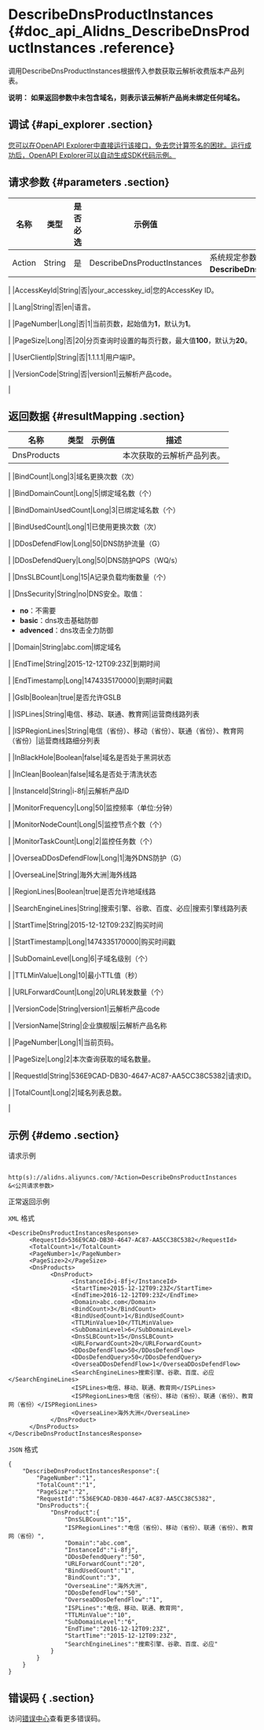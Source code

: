 # DescribeDnsProductInstances {#doc_api_Alidns_DescribeDnsProductInstances .reference}

调用DescribeDnsProductInstances根据传入参数获取云解析收费版本产品列表。

**说明：** **如果返回参数中未包含域名，则表示该云解析产品尚未绑定任何域名。**

## 调试 {#api_explorer .section}

[您可以在OpenAPI Explorer中直接运行该接口，免去您计算签名的困扰。运行成功后，OpenAPI Explorer可以自动生成SDK代码示例。](https://api.aliyun.com/#product=Alidns&api=DescribeDnsProductInstances&type=RPC&version=2015-01-09)

## 请求参数 {#parameters .section}

|名称|类型|是否必选|示例值|描述|
|--|--|----|---|--|
|Action|String|是|DescribeDnsProductInstances|系统规定参数。取值：**DescribeDnsProductInstances**。

 |
|AccessKeyId|String|否|your\_accesskey\_id|您的AccessKey ID。

 |
|Lang|String|否|en|语言。

 |
|PageNumber|Long|否|1|当前页数，起始值为**1**，默认为**1**。

 |
|PageSize|Long|否|20|分页查询时设置的每页行数，最大值**100**，默认为**20**。

 |
|UserClientIp|String|否|1.1.1.1|用户端IP。

 |
|VersionCode|String|否|version1|云解析产品code。

 |

## 返回数据 {#resultMapping .section}

|名称|类型|示例值|描述|
|--|--|---|--|
|DnsProducts| | |本次获取的云解析产品列表。

 |
|BindCount|Long|3|域名更换次数（次）

 |
|BindDomainCount|Long|5|绑定域名数（个）

 |
|BindDomainUsedCount|Long|3|已绑定域名数（个）

 |
|BindUsedCount|Long|1|已使用更换次数（次）

 |
|DDosDefendFlow|Long|50|DNS防护流量（G）

 |
|DDosDefendQuery|Long|50|DNS防护QPS（WQ/s）

 |
|DnsSLBCount|Long|15|A记录负载均衡数量（个）

 |
|DnsSecurity|String|no|DNS安全。取值：

 -   **no**：不需要
-   **basic**：dns攻击基础防御
-   **advenced**：dns攻击全力防御

 |
|Domain|String|abc.com|绑定域名

 |
|EndTime|String|2015-12-12T09:23Z|到期时间

 |
|EndTimestamp|Long|1474335170000|到期时间戳

 |
|Gslb|Boolean|true|是否允许GSLB

 |
|ISPLines|String|电信、移动、联通、教育网|运营商线路列表

 |
|ISPRegionLines|String|电信（省份）、移动（省份）、联通（省份）、教育网（省份）|运营商线路细分列表

 |
|InBlackHole|Boolean|false|域名是否处于黑洞状态

 |
|InClean|Boolean|false|域名是否处于清洗状态

 |
|InstanceId|String|i-8fj|云解析产品ID

 |
|MonitorFrequency|Long|50|监控频率（单位:分钟）

 |
|MonitorNodeCount|Long|5|监控节点个数（个）

 |
|MonitorTaskCount|Long|2|监控任务数（个）

 |
|OverseaDDosDefendFlow|Long|1|海外DNS防护（G）

 |
|OverseaLine|String|海外大洲|海外线路

 |
|RegionLines|Boolean|true|是否允许地域线路

 |
|SearchEngineLines|String|搜索引擎、谷歌、百度、必应|搜索引擎线路列表

 |
|StartTime|String|2015-12-12T09:23Z|购买时间

 |
|StartTimestamp|Long|1474335170000|购买时间戳

 |
|SubDomainLevel|Long|6|子域名级别（个）

 |
|TTLMinValue|Long|10|最小TTL值（秒）

 |
|URLForwardCount|Long|20|URL转发数量（个）

 |
|VersionCode|String|version1|云解析产品code

 |
|VersionName|String|企业旗舰版|云解析产品名称

 |
|PageNumber|Long|1|当前页码。

 |
|PageSize|Long|2|本次查询获取的域名数量。

 |
|RequestId|String|536E9CAD-DB30-4647-AC87-AA5CC38C5382|请求ID。

 |
|TotalCount|Long|2|域名列表总数。

 |

## 示例 {#demo .section}

请求示例

``` {#request_demo}

http(s)://alidns.aliyuncs.com/?Action=DescribeDnsProductInstances
&<公共请求参数>

```

正常返回示例

`XML` 格式

``` {#xml_return_success_demo}
<DescribeDnsProductInstancesResponse>
      <RequestId>536E9CAD-DB30-4647-AC87-AA5CC38C5382</RequestId>
      <TotalCount>1</TotalCount>
      <PageNumber>1</PageNumber>
      <PageSize>2</PageSize>
      <DnsProducts>
            <DnsProduct>
                  <InstanceId>i-8fj</InstanceId>
                  <StartTime>2015-12-12T09:23Z</StartTime>
                  <EndTime>2016-12-12T09:23Z</EndTime>
                  <Domain>abc.com</Domain>
                  <BindCount>3</BindCount>
                  <BindUsedCount>1</BindUsedCount>
                  <TTLMinValue>10</TTLMinValue>
                  <SubDomainLevel>6</SubDomainLevel>
                  <DnsSLBCount>15</DnsSLBCount>
                  <URLForwardCount>20</URLForwardCount>
                  <DDosDefendFlow>50</DDosDefendFlow>
                  <DDosDefendQuery>50</DDosDefendQuery>
                  <OverseaDDosDefendFlow>1</OverseaDDosDefendFlow>
                  <SearchEngineLines>搜索引擎、谷歌、百度、必应</SearchEngineLines>
                  <ISPLines>电信、移动、联通、教育网</ISPLines>
                  <ISPRegionLines>电信（省份）、移动（省份）、联通（省份）、教育网（省份）</ISPRegionLines>
                  <OverseaLine>海外大洲</OverseaLine>
            </DnsProduct>
      </DnsProducts>
</DescribeDnsProductInstancesResponse>
```

`JSON` 格式

``` {#json_return_success_demo}
{
	"DescribeDnsProductInstancesResponse":{
		"PageNumber":"1",
		"TotalCount":"1",
		"PageSize":"2",
		"RequestId":"536E9CAD-DB30-4647-AC87-AA5CC38C5382",
		"DnsProducts":{
			"DnsProduct":{
				"DnsSLBCount":"15",
				"ISPRegionLines":"电信（省份）、移动（省份）、联通（省份）、教育网（省份）",
				"Domain":"abc.com",
				"InstanceId":"i-8fj",
				"DDosDefendQuery":"50",
				"URLForwardCount":"20",
				"BindUsedCount":"1",
				"BindCount":"3",
				"OverseaLine":"海外大洲",
				"DDosDefendFlow":"50",
				"OverseaDDosDefendFlow":"1",
				"ISPLines":"电信、移动、联通、教育网",
				"TTLMinValue":"10",
				"SubDomainLevel":"6",
				"EndTime":"2016-12-12T09:23Z",
				"StartTime":"2015-12-12T09:23Z",
				"SearchEngineLines":"搜索引擎、谷歌、百度、必应"
			}
		}
	}
}
```

## 错误码 { .section}

访问[错误中心](https://error-center.aliyun.com/status/product/Alidns)查看更多错误码。


